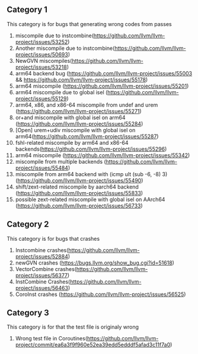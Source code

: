 ## Category 1
This category is for bugs that generating wrong codes from passes
1. miscompile due to instcombine(https://github.com/llvm/llvm-project/issues/53252)
2. Another miscompile due to instcombine(https://github.com/llvm/llvm-project/issues/50693)
3. NewGVN miscompiles(https://github.com/llvm/llvm-project/issues/53218)
4. arm64 backend bug (https://github.com/llvm/llvm-project/issues/55003 && https://github.com/llvm/llvm-project/issues/55178)
5. arm64 miscompile (https://github.com/llvm/llvm-project/issues/55201)
6. arm64 miscompile due to global isel (https://github.com/llvm/llvm-project/issues/55129)
7. arm64, x86, and x86-64 miscompile from undef and urem (https://github.com/llvm/llvm-project/issues/55271)
8. or+and miscompile with global isel on arm64 (https://github.com/llvm/llvm-project/issues/55284)
9. [Open] urem+udiv miscompile with global isel on arm64(https://github.com/llvm/llvm-project/issues/55287)
10. fshl-related miscompile by arm64 and x86-64 backends(https://github.com/llvm/llvm-project/issues/55296)
11. arm64 miscompile (https://github.com/llvm/llvm-project/issues/55342)
12. miscompile from multiple backends (https://github.com/llvm/llvm-project/issues/55484)
13. miscompile from arm64 backend with (icmp ult (sub -6, -8) 3) (https://github.com/llvm/llvm-project/issues/55490)
14. shift/zext-related miscompile by aarch64 backend (https://github.com/llvm/llvm-project/issues/55833)
15. possible zext-related miscompile with global isel on AArch64 (https://github.com/llvm/llvm-project/issues/56733)

## Category 2
This category is for bugs that crashes
1. Instcombine crashes(https://github.com/llvm/llvm-project/issues/52884)
2. newGVN crashes (https://bugs.llvm.org/show_bug.cgi?id=51618)
3. VectorCombine crashes(https://github.com/llvm/llvm-project/issues/56377)
4. InstCombine Crashes(https://github.com/llvm/llvm-project/issues/56463)
5. CoroInst crashes (https://github.com/llvm/llvm-project/issues/56525)

## Category 3
This category is for that the test file is originaly wrong
1. Wrong test file in Coroutines(https://github.com/llvm/llvm-project/commit/ea6a3f9f960e52ea39edd5edddf5afad3c11f7a0)
